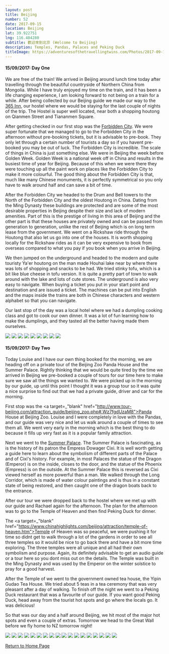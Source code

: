 ```yaml
---
layout: post
title: Beijing
number: 52
date: 2017-09-15
location: Beijing
lat: 39.922751
lng: 116.404280
subtitle: 歡迎來到北京 (Welcome to Beijing)
description: Temples, Pandas, Palaces and Peking Duck
titleImage: https://adventuresofthetravellingtwins.com/Photos/2017-09-15-Beijing/cover-min.JPG
---
```


<h4>15/09/2017: Day One</h4>

We are free of the train! We arrived in Beijing around lunch time today after travelling through the beautiful countryside of Northern China from Mongolia. While I have truly enjoyed my time on the train, and it has been a life changing experience, I am looking forward to not being on a train for a while. After being collected by our Beijing guide we made our way to the <a target="_blank" href="http://china365inn.wixsite.com/365inn">365 Inn</a>, our hostel where we would be staying for the last couple of nights of the trip. The Hostel is super well located, near both a shopping houtong on Qianmen Street and Tiananmen Square.

After getting checked in our first stop was the <a target="_blank" href="https://www.247tickets.com/t/beijing-palace-museum-forbidden-city?utm_source=google&utm_medium=cpc&utm_campaign=247_bj_en_sea_txt_levent&utm_content=fobidden-city&gclid=CjwKCAjwg_fZBRAoEiwAppvp-WmNWMjRojEuRZsOSnu4cXsXNU1TpYDV-qgYEWS3umxnyTpZfwFZPRoCKuMQAvD_BwE">Forbidden City</a>. We were super fortunate that we managed to go to the Forbidden City in the afternoon without pre-booking tickets, but it is advisable to pre-book. They only let through a certain number of tourists a day so if you havent pre-booked you may be out of luck. The Forbidden City is incredible. The scale of things in China is just something else. We were in Beijing the week before Golden Week. Golden Week is a national week off in China and results in the busiest time of year for Beijing. Because of this when we were there they were touching up all the paint work on places like the Forbidden City to make it more colourful. The good thing about the Forbidden City is that, much like many Chinese monuments, it is perfectly symmetrical so you only have to walk around half and can save a bit of time. 

After the Forbidden City we headed to the Drum and Bell towers to the North of the Forbidden City and the oldest Houtong in China. Dating from the Ming Dynasty these buildings are protected and are some of the most desirable properties in Beijing despite their size and lack of modern amenities. Part of this is the prestige of living in this area of Beijing and the other part is that these houses are privately owned and can be passed from generation to generation, unlike the rest of Beijing which is on long term lease from the government. We went on a Rickshaw ride through the Houtong that also let us go into one of the houses. It is worth shopping locally for the Rickshaw rides as it can be very expensive to book from overseas compared to what you pay if you book when you arrive in Beijing. 

We then jumped on the underground and headed to the modern and quite touristy Ya'er houtong on the man made Houhai lake near by where there was lots of shopping and snacks to be had. We tried stinky tofu, which is a bit like blue cheese in tofu version. It is quite a pretty part of town to walk around with the lake and lots of cute stores. The underground is also very easy to navigate. When buying a ticket you put in your start point and destination and are issued a ticket. The machines can be put into English and the maps inside the trains are both in Chinese characters and western alphabet so that you can navigate. 

Our last stop of the day was a local hotel where we had a dumpling cooking class and got to cook our own dinner. It was a lot of fun learning how to make the dumplings, and they tasted all the better having made them ourselves. 

<img src="https://adventuresofthetravellingtwins.com/Photos/2017-09-15-Beijing/day11-min.JPG" class="image1">
<img src="https://adventuresofthetravellingtwins.com/Photos/2017-09-15-Beijing/day12-min.JPG" class="image1">
<img src="https://adventuresofthetravellingtwins.com/Photos/2017-09-15-Beijing/day13-min.JPG" class="image1">
<img src="https://adventuresofthetravellingtwins.com/Photos/2017-09-15-Beijing/day14-min.JPG" class="image1">
<img src="https://adventuresofthetravellingtwins.com/Photos/2017-09-15-Beijing/day15-min.JPG" class="image1">
<img src="https://adventuresofthetravellingtwins.com/Photos/2017-09-15-Beijing/day16-min.JPG" class="image1">
<img src="https://adventuresofthetravellingtwins.com/Photos/2017-09-15-Beijing/day17-min.JPG" class="image1">
<img src="https://adventuresofthetravellingtwins.com/Photos/2017-09-15-Beijing/day18-min.JPG" class="image1">
<img src="https://adventuresofthetravellingtwins.com/Photos/2017-09-15-Beijing/day19-min.JPG" class="image1">

<h4>15/09/2017: Day Two</h4>

Today Louise and I have our own thing booked for the morning, we are heading off on a private tour of the Beijing Zoo Panda House and the Summer Palace. Rightly thinking that we would be quite tired by the time we arrived in Beijing we pre-booked a couple of tours for our time here to make sure we saw all the things we wanted to. We were picked up in the morning by our guide, up until this point I thought it was a group tour so it was quite a nice surprise to find out that we had a private guide, driver and car for the morning.

First stop was the <a target=_"blank" href="http://www.tour-beijing.com/attraction_guide/beijing_zoo.php#.Wz7fgdUzaM8">Panda House</a> at Beijing Zoo. Louise and I were completely in love with the Pandas, and our guide was very nice and let us walk around a couple of times to see them all. We went very early in the morning which is the best thing to do because it fills up very fast as it is a popular family attraction.

Next we went to the <a target="_blank" href="https://whc.unesco.org/en/list/880">Summer Palace</a>. The Summer Palace is fascinating, as is the history of its patron the Empress Dowager Cixi. It is well worth getting a guide here to learn about the symbolism of different parts of the Palace and of Cixi's history. For example, in most Palaces the statue of the Dragon (Emperor) is on the inside, closes to the door, and the statue of the Phoenix (Empress) is on the outside. At the Summer Palace this is reversed as Cixi viewed herself as more powerful than a man. We walked through the Long Corridor, which is made of water colour paintings and is thus in a constant state of being restored, and then caught one of the dragon boats back to the entrance. 

After our tour we were dropped back to the hostel where we met up with our guide and Rachael again for the afternoon. The plan for the afternoon was to go to the Temple of Heaven and then find Peking Duck for dinner.

The <a target=_"blank" href="https://www.chinahighlights.com/beijing/attraction/temple-of-heaven.htm">Temple of Heaven</a> was so peaceful, we were pushing it for time so didnt get to walk through a lot of the gardens in order to see all three temples so it would be nice to go back there and have a bit more time exploring. The three temples were all unique and all had their own symbolism and purpose. Again, its definitely advisable to get an audio guide or a tour here so you dont miss out on the details. The Temple was built in the Ming Dynasty and was used by the Emperor on the winter solstice to pray for a good harvest. 

After the Temple of we went to the government owned tea house, the Yipin Gudao Tea House. We tried about 5 teas in a tea ceremony that was very pleasant after a day of walking. To finish off the night we went to a Peking Duck restaurant that was a favourite of our guide. If you want good Peking Duck, head away from the tourist hot spots and go where the locals go. It was delicious!

So that was our day and a half around Beijing, we hit most of the major hot spots and even a couple of extras. Tomorrow we head to the Great Wall before we fly home to NZ tomorrow night!

<img src="https://adventuresofthetravellingtwins.com/Photos/2017-09-15-Beijing/day21-min.JPG" class="image1">
<img src="https://adventuresofthetravellingtwins.com/Photos/2017-09-15-Beijing/day22-min.JPG" class="image1">
<img src="https://adventuresofthetravellingtwins.com/Photos/2017-09-15-Beijing/day23-min.JPG" class="image1">
<img src="https://adventuresofthetravellingtwins.com/Photos/2017-09-15-Beijing/day24-min.JPG" class="image1">
<img src="https://adventuresofthetravellingtwins.com/Photos/2017-09-15-Beijing/day25-min.JPG" class="image1">
<img src="https://adventuresofthetravellingtwins.com/Photos/2017-09-15-Beijing/day26-min.JPG" class="image1">
<img src="https://adventuresofthetravellingtwins.com/Photos/2017-09-15-Beijing/day27-min.JPG" class="image1">
<img src="https://adventuresofthetravellingtwins.com/Photos/2017-09-15-Beijing/day28-min.JPG" class="image1">
<img src="https://adventuresofthetravellingtwins.com/Photos/2017-09-15-Beijing/day29-min.JPG" class="image1">
<img src="https://adventuresofthetravellingtwins.com/Photos/2017-09-15-Beijing/day210-min.JPG" class="image1">
<img src="https://adventuresofthetravellingtwins.com/Photos/2017-09-15-Beijing/day211-min.JPG" class="image1">
<img src="https://adventuresofthetravellingtwins.com/Photos/2017-09-15-Beijing/day212-min.JPG" class="image1">
<img src="https://adventuresofthetravellingtwins.com/Photos/2017-09-15-Beijing/day213-min.JPG" class="image1">
<img src="https://adventuresofthetravellingtwins.com/Photos/2017-09-15-Beijing/day214-min.JPG" class="image1">
<img src="https://adventuresofthetravellingtwins.com/Photos/2017-09-15-Beijing/day215-min.JPG" class="image1">
<img src="https://adventuresofthetravellingtwins.com/Photos/2017-09-15-Beijing/day216-min.JPG" class="image1">
<img src="https://adventuresofthetravellingtwins.com/Photos/2017-09-15-Beijing/day217-min.JPG" class="image1">
<img src="https://adventuresofthetravellingtwins.com/Photos/2017-09-15-Beijing/day218-min.JPG" class="image1">

<a href="https://adventuresofthetravellingtwins.com/">Return to Home Page</a>
